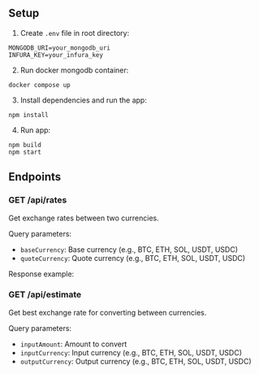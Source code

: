## Setup
1. Create `.env` file in root directory:
```
MONGODB_URI=your_mongodb_uri
INFURA_KEY=your_infura_key
```
2. Run docker mongodb container:
```
docker compose up
```
3. Install dependencies and run the app:
```
npm install
```
4. Run app:
```
npm build
npm start
```
## Endpoints

### GET /api/rates
Get exchange rates between two currencies.

Query parameters:
- `baseCurrency`: Base currency (e.g., BTC, ETH, SOL, USDT, USDC)
- `quoteCurrency`: Quote currency (e.g., BTC, ETH, SOL, USDT, USDC)

Response example:
### GET /api/estimate
Get best exchange rate for converting between currencies.

Query parameters:
- `inputAmount`: Amount to convert
- `inputCurrency`: Input currency (e.g., BTC, ETH, SOL, USDT, USDC)
- `outputCurrency`: Output currency (e.g., BTC, ETH, SOL, USDT, USDC)

